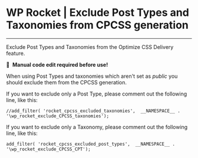 # WP Rocket | Exclude Post Types and Taxonomies from CPCSS generation
---

Exclude Post Types and Taxonomies from the Optimize CSS Delivery feature.

📝&#160;&#160;**Manual code edit required before use!**

When using Post Types and taxonomies which aren't set as _public_ you should exclude them from the CPCSS generation.

If you want to exclude only a Post Type, please comment out the following line, like this:
```
//add_filter( 'rocket_cpcss_excluded_taxonomies',  __NAMESPACE__ . '\wp_rocket_exclude_CPCSS_taxonomies');
```

If you want to exclude only a Taxonomy, please comment out the following line, like this:
```
add_filter( 'rocket_cpcss_excluded_post_types',  __NAMESPACE__ . '\wp_rocket_exclude_CPCSS_CPT');
```